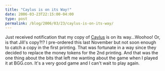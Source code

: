 ```yaml
---
title: "Caylus is on its Way!"
date: 2006-03-23T22:15:00-04:00
type: post
permalink: /blog/2006/03/23/caylus-is-on-its-way/
---
```

Just received notification that my copy of [Caylus](https://www.boardgamegeek.com/game/18602) is on its way...Woohoo! Or, is that Jill's copy?!? I pre-ordered this last November but not soon enough to catch a copy in the first printing. That was fortunate in a way since they decided to replace the money tokens for the 2nd printing. And that was the one thing about the bits that left me wanting about the game when I played it at BGG.con. It's a very good game and I can't wait to play again.
